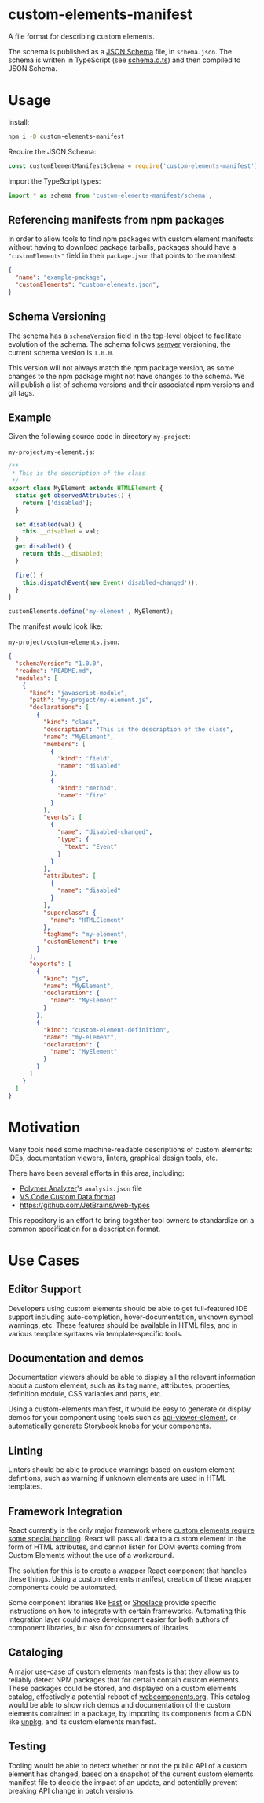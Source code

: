# custom-elements-manifest
A file format for describing custom elements.

The schema is published as a [JSON Schema](https://json-schema.org/) file, in `schema.json`. The schema is written in TypeScript (see [schema.d.ts](https://github.com/webcomponents/custom-elements-manifest/blob/master/schema.d.ts)) and then compiled to JSON Schema.

# Usage

Install:

```sh
npm i -D custom-elements-manifest
```

Require the JSON Schema:

```ts
const customElementManifestSchema = require('custom-elements-manifest');
```

Import the TypeScript types:

```ts
import * as schema from 'custom-elements-manifest/schema';
```

## Referencing manifests from npm packages

In order to allow tools to find npm packages with custom element manifests without having to download package tarballs, packages should have a `"customElements"` field in their `package.json` that points to the manifest:

```json
{
  "name": "example-package",
  "customElements": "custom-elements.json",
}
```

## Schema Versioning

The schema has a `schemaVersion` field in the top-level object to facilitate
evolution of the schema. The schema follows [semver](https://semver.org/) versioning, the current schema version is `1.0.0`.

This version will not always match the npm package version, as some changes to the npm package might not have changes to the schema. We will publish a list of schema versions and their associated npm versions and git tags.

## Example

Given the following source code in directory `my-project`:

`my-project/my-element.js`:
```js
/**
 * This is the description of the class
 */
export class MyElement extends HTMLElement {
  static get observedAttributes() {
    return ['disabled'];
  }

  set disabled(val) {
    this.__disabled = val;
  }
  get disabled() {
    return this.__disabled;
  }

  fire() {
    this.dispatchEvent(new Event('disabled-changed'));
  }
}

customElements.define('my-element', MyElement);
```

The manifest would look like:

`my-project/custom-elements.json`:
```json
{
  "schemaVersion": "1.0.0",
  "readme": "README.md",
  "modules": [
    {
      "kind": "javascript-module",
      "path": "my-project/my-element.js",
      "declarations": [
        {
          "kind": "class",
          "description": "This is the description of the class",
          "name": "MyElement",
          "members": [
            {
              "kind": "field",
              "name": "disabled"
            },
            {
              "kind": "method",
              "name": "fire"
            }
          ],
          "events": [
            {
              "name": "disabled-changed",
              "type": {
                "text": "Event"
              }
            }
          ],
          "attributes": [
            {
              "name": "disabled"
            }
          ],
          "superclass": {
            "name": "HTMLElement"
          },
          "tagName": "my-element",
          "customElement": true
        }
      ],
      "exports": [
        {
          "kind": "js",
          "name": "MyElement",
          "declaration": {
            "name": "MyElement"
          }
        },
        {
          "kind": "custom-element-definition",
          "name": "my-element",
          "declaration": {
            "name": "MyElement"
          }
        }
      ]
    }
  ]
}
```

# Motivation

Many tools need some machine-readable descriptions of custom elements: IDEs, documentation viewers, linters, graphical design tools, etc.

There have been several efforts in this area, including:
- [Polymer Analyzer](https://github.com/Polymer/tools/tree/master/packages/analyzer)'s `analysis.json` file
- [VS Code Custom Data format](https://github.com/microsoft/vscode-custom-data/tree/master/samples/webcomponents)
- https://github.com/JetBrains/web-types

This repository is an effort to bring together tool owners to standardize on a common specification for a description format.

# Use Cases

## Editor Support

Developers using custom elements should be able to get full-featured IDE support including auto-completion, hover-documentation, unknown symbol warnings, etc. These features should be available in HTML files, and in various template syntaxes via template-specific tools.

## Documentation and demos

Documentation viewers should be able to display all the relevant information about a custom element, such as its tag name, attributes, properties, definition module, CSS variables and parts, etc.

Using a custom-elements manifest, it would be easy to generate or display demos for your component using tools such as [api-viewer-element](https://github.com/web-padawan/api-viewer-element), or automatically generate [Storybook](https://storybook.js.org/) knobs for your components.

## Linting

Linters should be able to produce warnings based on custom element defintions, such as warning if unknown elements are used in HTML templates.

## Framework Integration

React currently is the only major framework where [custom elements require some special handling](https://custom-elements-everywhere.com/). React will pass all data to a custom element in the form of HTML attributes, and cannot listen for DOM events coming from Custom Elements without the use of a workaround.

The solution for this is to create a wrapper React component that handles these things. Using a custom elements manifest, creation of these wrapper components could be automated.

Some component libraries like [Fast](https://www.fast.design/docs/integrations/react) or [Shoelace](https://shoelace.style/getting-started/usage?id=react) provide specific instructions on how to integrate with certain frameworks. Automating this integration layer could make development easier for both authors of component libraries, but also for consumers of libraries.

## Cataloging

A major use-case of custom elements manifests is that they allow us to reliably detect NPM packages that for certain contain custom elements. These packages could be stored, and displayed on a custom elements catalog, effectively a potential reboot of [webcomponents.org](https://www.webcomponents.org/). This catalog would be able to show rich demos and documentation of the custom elements contained in a package, by importing its components from a CDN like [unpkg](https://unpkg.com/), and its custom elements manifest.

## Testing

Tooling would be able to detect whether or not the public API of a custom element has changed, based on a snapshot of the current custom elements manifest file to decide the impact of an update, and potentially prevent breaking API change in patch versions.
